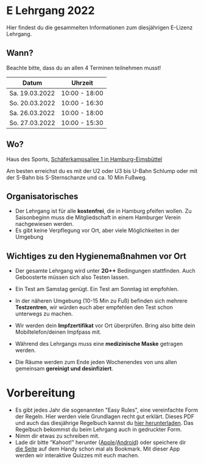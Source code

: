 # E Lehrgang 2022

Hier findest du die gesammelten Informationen zum diesjährigen E-Lizenz Lehrgang.

## Wann?

Beachte bitte, dass du an allen 4 Terminen teilnehmen musst!

| Datum          | Uhrzeit       |
| -------------- | ------------- |
| Sa. 19.03.2022 | 10:00 - 18:00 |
| So. 20.03.2022 | 10:00 - 16:30 |
| Sa. 26.03.2022 | 10:00 - 18:00 |
| So. 27.03.2022 | 10:00 - 15:30 |

## Wo?

Haus des Sports, [Schäferkampsallee 1 in Hamburg-Eimsbüttel](https://goo.gl/maps/hDkCfhvDPBUTDhJS9)

Am besten erreichst du es mit der U2 oder U3 bis U-Bahn Schlump oder mit der S-Bahn bis S-Sternschanze und ca. 10 Min Fußweg.

## Organisatorisches
- Der Lehrgang ist für alle **kostenfrei**, die in Hamburg pfeifen wollen. Zu Saisonbeginn muss die Mitgliedschaft in einem Hamburger Verein nachgewiesen werden.
- Es gibt keine Verpflegung vor Ort, aber viele Möglichkeiten in der Umgebung

## Wichtiges zu den Hygienemaßnahmen vor Ort

-   Der gesamte Lehrgang wird unter **2G++** Bedingungen stattfinden. Auch Geboosterte müssen sich also Testen lassen.

-   Ein Test am Samstag genügt. Ein Test am Sonntag ist empfohlen.

-   In der näheren Umgebung (10-15 Min zu Fuß) befinden sich mehrere **Testzentren**, wir würden euch aber empfehlen den Test schon unterwegs zu machen.

-   Wir werden dein **Impfzertifikat** vor Ort überprüfen. Bring also bitte dein Mobiltelefon/deinen Impfpass mit.

-   Während des Lehrgangs muss eine **medizinische Maske** getragen werden. 

-   Die Räume werden zum Ende jeden Wochenendes von uns allen gemeinsam **gereinigt und desinfiziert**.

# Vorbereitung

-   Es gibt jedes Jahr die sogenannten "Easy Rules", eine vereinfachte Form der Regeln. Hier werden viele Grundlagen recht gut erklärt.
    Dieses PDF und auch das diesjährige Regelbuch kannst du [hier herunterladen](https://afsvd.de/downloads/). Das Regelbuch bekommst du beim Lehrgang auch in gedruckter Form.
-   Nimm dir etwas zu schreiben mit.
-   Lade dir bitte “Kahoot!” herunter ([Apple](https://itunes.apple.com/de/app/kahoot-play-create-quizzes/id1131203560?mt=8)/[Android](https://play.google.com/store/apps/details?id=no.mobitroll.kahoot.android&hl=de)) oder speichere dir [die Seite](https://kahoot.it/) auf dem Handy schon mal als Bookmark. Mit dieser App werden wir interaktive Quizzes mit euch machen.

